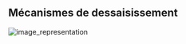 ## Mécanismes de dessaisissement
![image_representation](portfolio_zhuravlev_viktor_01/bechard_hudon/medias/image_representation.jpg)
